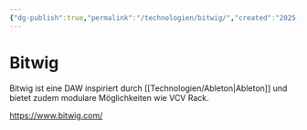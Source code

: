 ```yaml
---
{"dg-publish":true,"permalink":"/technologien/bitwig/","created":"2025-05-25T12:48:37.280+02:00","updated":"2025-05-25T13:32:44.457+02:00"}
---
```


# Bitwig

Bitwig ist eine DAW inspiriert durch [[Technologien/Ableton\|Ableton]] und bietet zudem modulare Möglichkeiten wie VCV Rack.

https://www.bitwig.com/